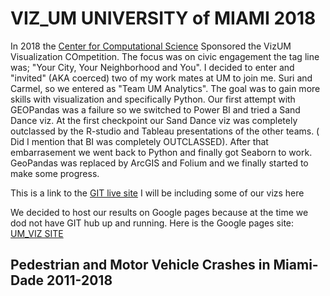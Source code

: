 # VIZ_UM UNIVERSITY of MIAMI 2018
In 2018 the [Center for Computational Science](https://ccs.miami.edu/)  Sponsored the VizUM Visualization COmpetition. The focus was on civic engagement the tag line was; "Your City, Your Neighborhood and You". I decided to enter and "invited" (AKA coerced) two of my work mates at UM to join me. Suri and Carmel, so we entered as "Team UM Analytics". The goal was to gain more skills with visualization and specifically Python. 
Our first attempt with GEOPandas was a failure so we switched to Power BI and tried a Sand Dance viz. At the first checkpoint our Sand Dance viz was completely outclassed by the R-studio  and Tableau presentations of the other teams. ( Did I mention that BI was completely OUTCLASSED). After that embarrasement we went back to Python and finally got Seaborn to work. GeoPandas was replaced by ArcGIS and Folium and we finally started to make some progress.

This is a link to the [GIT live site](https://idoneo.github.io/VIZ_UM/) I will be including some of our vizs here

We decided to host our results on Google pages because at the time we dod not have GIT hub up and running. Here is the Google pages site:  
[UM_VIZ SITE](https://sites.google.com/view/umvizcompetition2018/home)


## Pedestrian and Motor Vehicle Crashes in Miami-Dade 2011-2018 


